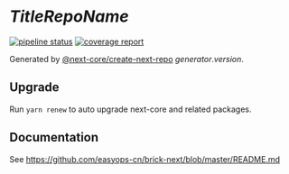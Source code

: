 # $Title Repo Name$

[![pipeline status](https://github.com/easyops-cn/$kebab-repo-name$/badges/master/pipeline.svg)](https://github.com/easyops-cn/$kebab-repo-name$/commits/master)
[![coverage report](https://github.com/easyops-cn/$kebab-repo-name$/badges/master/coverage.svg)](https://github.com/easyops-cn/$kebab-repo-name$/commits/master)

Generated by [@next-core/create-next-repo] $generator.version$.

## Upgrade

Run `yarn renew` to auto upgrade next-core and related packages.

## Documentation

See https://github.com/easyops-cn/brick-next/blob/master/README.md

[@next-core/create-next-repo]: https://github.com/easyops-cn/next-core/tree/master/packages/create-next-repo
